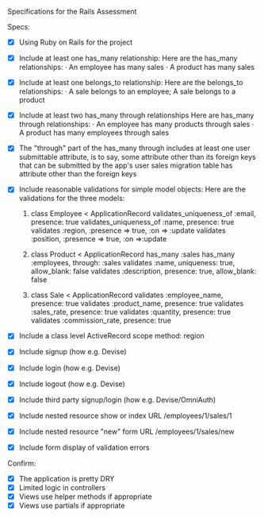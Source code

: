 Specifications for the Rails Assessment

Specs:
- [x] Using Ruby on Rails for the project
- [x] Include at least one has_many relationship:
  Here are the has_many relationships:
   · An employee has many sales
   · A product has many sales

- [x] Include at least one belongs_to relationship:
  Here are the belongs_to relationships:
   · A sale belongs to an employee; A sale belongs to a product

- [x] Include at least two has_many through relationships
  Here are has_many through relationships:
   · An employee has many products through sales
   · A product has many employees through sales

- [x] The "through" part of the has_many through includes at least one user submittable attribute,  is to say, some attribute other than its foreign keys that can be submitted by the app's user
    sales migration table has attribute other than the foreign keys

- [x] Include reasonable validations for simple model objects:
  Here are the validations for the three models: 

    1. class Employee < ApplicationRecord
        validates_uniqueness_of :email, presence: true
        validates_uniqueness_of :name,  presence: true
        validates :region, :presence => true, :on => :update
        validates :position, :presence => true, :on =>:update

    2. class Product < ApplicationRecord
        has_many :sales
        has_many :employees, through: :sales
        validates :name, uniqueness: true, allow_blank: false
        validates  :description, presence: true, allow_blank: false

    3. class Sale < ApplicationRecord
        validates :employee_name, presence: true
        validates :product_name, presence: true
        validates :sales_rate, presence: true
        validates :quantity, presence: true
        validates :commission_rate, presence: true

- [x] Include a class level ActiveRecord scope method:  region
- [x] Include signup (how e.g. Devise)
- [x] Include login (how e.g. Devise)
- [x] Include logout (how e.g. Devise)
- [x] Include third party signup/login (how e.g. Devise/OmniAuth)
- [x] Include nested resource show or index
        URL /employees/1/sales/1
- [x] Include nested resource "new" form
        URL /employees/1/sales/new
- [x] Include form display of validation errors

Confirm:
- [x] The application is pretty DRY
- [x] Limited logic in controllers
- [x] Views use helper methods if appropriate
- [x] Views use partials if appropriate

